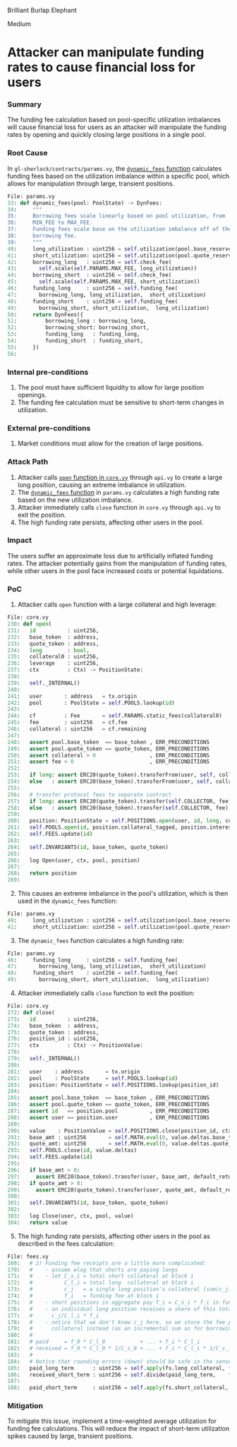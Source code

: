 Brilliant Burlap Elephant

Medium

# Attacker can manipulate funding rates to cause financial loss for users

### Summary

The funding fee calculation based on pool-specific utilization imbalances will cause financial loss for users as an attacker will manipulate the funding rates by opening and quickly closing large positions in a single pool.


### Root Cause

In `gl-sherlock/contracts/params.vy`, the [`dynamic_fees` function](https://github.com/sherlock-audit/2024-08-velar-artha/blob/main/gl-sherlock/contracts/params.vy#L33-L56) calculates funding fees based on the utilization imbalance within a specific pool, which allows for manipulation through large, transient positions.


```python
File: params.vy
33: def dynamic_fees(pool: PoolState) -> DynFees:
34:     """
35:     Borrowing fees scale linearly based on pool utilization, from
36:     MIN_FEE to MAX_FEE.
37:     Funding fees scale base on the utilization imbalance off of the
38:     borrowing fee.
39:     """
40:     long_utilization : uint256 = self.utilization(pool.base_reserves, pool.base_interest)
41:     short_utilization: uint256 = self.utilization(pool.quote_reserves, pool.quote_interest)
42:     borrowing_long   : uint256 = self.check_fee(
43:       self.scale(self.PARAMS.MAX_FEE, long_utilization))
44:     borrowing_short  : uint256 = self.check_fee(
45:       self.scale(self.PARAMS.MAX_FEE, short_utilization))
46:     funding_long     : uint256 = self.funding_fee(
47:       borrowing_long, long_utilization,  short_utilization)
48:     funding_short    : uint256 = self.funding_fee(
49:       borrowing_short, short_utilization,  long_utilization)
50:     return DynFees({
51:         borrowing_long : borrowing_long,
52:         borrowing_short: borrowing_short,
53:         funding_long   : funding_long,
54:         funding_short  : funding_short,
55:     })
56: 

```

### Internal pre-conditions

1. The pool must have sufficient liquidity to allow for large position openings.
2. The funding fee calculation must be sensitive to short-term changes in utilization.


### External pre-conditions

1. Market conditions must allow for the creation of large positions.

### Attack Path

1. Attacker calls [`open` function in `core.vy`](https://github.com/sherlock-audit/2024-08-velar-artha/blob/main/gl-sherlock/contracts/core.vy#L230-L269) through `api.vy` to create a large long position, causing an extreme imbalance in utilization.
2. The [`dynamic_fees` function](https://github.com/sherlock-audit/2024-08-velar-artha/blob/main/gl-sherlock/contracts/params.vy#L33-L56) in `params.vy` calculates a high funding rate based on the new utilization imbalance.
3. Attacker immediately calls `close` function in `core.vy` through `api.vy` to exit the position.
4. The high funding rate persists, affecting other users in the pool.


### Impact

The users suffer an approximate loss due to artificially inflated funding rates. The attacker potentially gains from the manipulation of funding rates, while other users in the pool face increased costs or potential liquidations.


### PoC

1. Attacker calls `open` function with a large collateral and high leverage:


```python
File: core.vy
230: def open(
231:   id          : uint256,
232:   base_token  : address,
233:   quote_token : address,
234:   long        : bool,
235:   collateral0 : uint256,
236:   leverage    : uint256,
237:   ctx         : Ctx) -> PositionState:
238: 
239:   self._INTERNAL()
240: 
241:   user       : address   = tx.origin
242:   pool       : PoolState = self.POOLS.lookup(id)
243: 
244:   cf         : Fee       = self.PARAMS.static_fees(collateral0)
245:   fee        : uint256   = cf.fee
246:   collateral : uint256   = cf.remaining
247: 
248:   assert pool.base_token  == base_token , ERR_PRECONDITIONS
249:   assert pool.quote_token == quote_token, ERR_PRECONDITIONS
250:   assert collateral > 0                 , ERR_PRECONDITIONS
251:   assert fee > 0                        , ERR_PRECONDITIONS
252: 
253:   if long: assert ERC20(quote_token).transferFrom(user, self, collateral0), "ERR_ERC20"
254:   else   : assert ERC20(base_token).transferFrom(user, self, collateral0),  "ERR_ERC20"
255: 
256:   # transfer protocol fees to separate contract
257:   if long: assert ERC20(quote_token).transfer(self.COLLECTOR, fee), "ERR_ERC20"
258:   else   : assert ERC20(base_token).transfer(self.COLLECTOR, fee),  "ERR_ERC20"
259: 
260:   position: PositionState = self.POSITIONS.open(user, id, long, collateral, leverage, ctx)
261:   self.POOLS.open(id, position.collateral_tagged, position.interest_tagged)
262:   self.FEES.update(id)
263: 
264:   self.INVARIANTS(id, base_token, quote_token)
265: 
266:   log Open(user, ctx, pool, position)
267: 
268:   return position
269: 

```


2. This causes an extreme imbalance in the pool's utilization, which is then used in the `dynamic_fees` function:


```python
File: params.vy
40:     long_utilization : uint256 = self.utilization(pool.base_reserves, pool.base_interest)
41:     short_utilization: uint256 = self.utilization(pool.quote_reserves, pool.quote_interest)

```


3. The `dynamic_fees` function calculates a high funding rate:


```python
File: params.vy
46:     funding_long     : uint256 = self.funding_fee(
47:       borrowing_long, long_utilization,  short_utilization)
48:     funding_short    : uint256 = self.funding_fee(
49:       borrowing_short, short_utilization,  long_utilization)

```


4. Attacker immediately calls `close` function to exit the position:


```python
File: core.vy
272: def close(
273:   id          : uint256,
274:   base_token  : address,
275:   quote_token : address,
276:   position_id : uint256,
277:   ctx         : Ctx) -> PositionValue:
278: 
279:   self._INTERNAL()
280: 
281:   user    : address       = tx.origin
282:   pool    : PoolState     = self.POOLS.lookup(id)
283:   position: PositionState = self.POSITIONS.lookup(position_id)
284: 
285:   assert pool.base_token  == base_token , ERR_PRECONDITIONS
286:   assert pool.quote_token == quote_token, ERR_PRECONDITIONS
287:   assert id   == position.pool          , ERR_PRECONDITIONS
288:   assert user == position.user          , ERR_PRECONDITIONS
289: 
290:   value    : PositionValue = self.POSITIONS.close(position_id, ctx)
291:   base_amt : uint256       = self.MATH.eval(0, value.deltas.base_transfer)
292:   quote_amt: uint256       = self.MATH.eval(0, value.deltas.quote_transfer)
293:   self.POOLS.close(id, value.deltas)
294:   self.FEES.update(id)
295: 
296:   if base_amt > 0:
297:     assert ERC20(base_token).transfer(user, base_amt, default_return_value=True), "ERR_ERC20"
298:   if quote_amt > 0:
299:     assert ERC20(quote_token).transfer(user, quote_amt, default_return_value=True), "ERR_ERC20"
300: 
301:   self.INVARIANTS(id, base_token, quote_token)
302: 
303:   log Close(user, ctx, pool, value)
304:   return value

```


5. The high funding rate persists, affecting other users in the pool as described in the fees calculation:


```python
File: fees.vy
169:   # 2) Funding fee receipts are a little more complicated:
170:   #    - assume wlog that shorts are paying longs
171:   #    - let C_s_i = total short collateral at block i
172:   #          C_l_i = total long  collateral at block i
173:   #          c_j   = a single long position's collateral (sum(c_j) = C_l_i)
174:   #          f_i   = funding fee at block i
175:   #    - short positions in aggregate pay T_i = C_s_i * f_i in funding fees at block i
176:   #    - an individual long position receives a share of this total payment:
177:   #      c_j/C_l_i * T_i
178:   #    - notice that we don't know c_j here, so we store the fee payment per unit
179:   #      collateral instead (as an incremental sum as for borrowing fees)
180:   #
181:   # paid     = f_0 * C_l_0           + ... + f_i * C_l_i
182:   # received = f_0 * C_l_0 * 1/C_s_0 + ... + f_i * C_l_i * 1/C_s_i
183:   #
184:   # Notice that rounding errors (down) should be safe in the sense that paid >= received.
185:   paid_long_term      : uint256 = self.apply(fs.long_collateral, fs.funding_long * new_terms)
186:   received_short_term : uint256 = self.divide(paid_long_term,    fs.short_collateral)
187: 
188:   paid_short_term     : uint256 = self.apply(fs.short_collateral, fs.funding_short * new_terms)

```

### Mitigation

To mitigate this issue, implement a time-weighted average utilization for funding fee calculations. This will reduce the impact of short-term utilization spikes caused by large, transient positions.